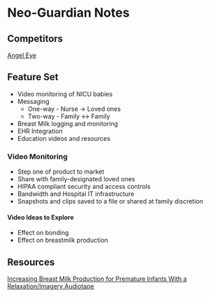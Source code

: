 # Neo-Guardian Notes

## Competitors

[Angel Eye][aen]

## Feature Set

- Video monitoring of NICU babies
- Messaging
  - One-way - Nurse -> Loved ones
  - Two-way - Family <-> Family
- Breast Milk logging and monitoring
- EHR Integration
- Education videos and resources

### Video Monitoring

- Step one of product to market
- Share with family-designated loved ones
- HIPAA compliant security and access controls
- Bandwidth and Hospital IT infrastructure
- Snapshots and clips saved to a file or shared at family discretion

#### Video Ideas to Explore

- Effect on bonding
- Effect on breastmilk production

## Resources

[Increasing Breast Milk Production for Premature Infants With a Relaxation/Imagery Audiotape][ibmp]

[aen]: ./angel-eye-notes.md
[ibmp]: https://publications.aap.org/pediatrics/article-abstract/83/1/57/55441/Increasing-Breast-Milk-Production-for-Premature
